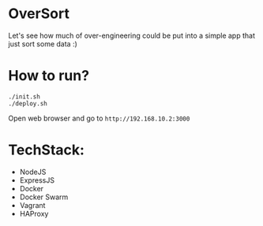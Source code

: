 # OverSort
Let's see how much of over-engineering could be put into a simple app that just sort some data :)

# How to run?
```
./init.sh
./deploy.sh
```

Open web browser and go to `http://192.168.10.2:3000`

# TechStack:
- NodeJS
- ExpressJS
- Docker
- Docker Swarm
- Vagrant
- HAProxy
